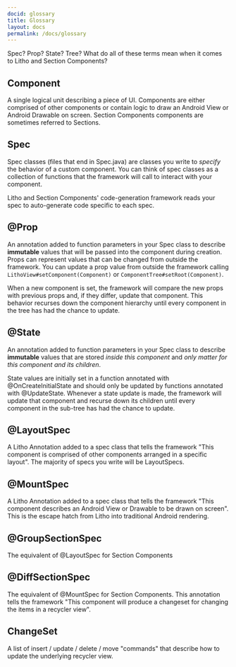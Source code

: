 ```yaml
---
docid: glossary
title: Glossary
layout: docs
permalink: /docs/glossary
---
```


Spec? Prop? State? Tree? What do all of these terms mean when it comes to Litho and Section Components?

## Component
A single logical unit describing a piece of UI.  Components are either comprised of other components or contain logic to draw an Android View or Android Drawable on screen. Section Components components are sometimes referred to Sections.

## Spec
Spec classes (files that end in Spec.java) are classes you write to *specify* the behavior of a custom component.  You can think of spec classes as a collection of functions that the framework will call to interact with your component. 

Litho and Section Components' code-generation framework reads your spec to auto-generate code specific to each spec.

## @Prop
An annotation added to function parameters in your Spec class to describe **immutable** values that will be passed into the component during creation. Props can represent values that can be changed from outside the framework.  You can update a prop value from outside the framework calling `LithoView#setComponent(Component)` or `ComponentTree#setRoot(Component)`. 

When a new component is set, the framework will compare the new props with previous props and, if they differ, update that component. This behavior recurses down the component hierarchy until every component in the tree has had the chance to update.

## @State
An annotation added to function parameters in your Spec class to describe **immutable** values that are stored *inside this component* and *only matter for this component and its children*.

State values are initially set in a function annotated with @OnCreateInitialState and should only be updated by functions annotated with @UpdateState. Whenever a state update is made, the framework will update that component and recurse down its children until every component in the sub-tree has had the chance to update.

## @LayoutSpec
A Litho Annotation added to a spec class that tells the framework "This component is comprised of other components arranged in a specific layout". The majority of specs you write will be LayoutSpecs. 

## @MountSpec
A Litho Annotation added to a spec class that tells the framework "This component describes an Android View or Drawable to be drawn on screen". This is the escape hatch from Litho into traditional Android rendering. 

## @GroupSectionSpec
The equivalent of @LayoutSpec for Section Components

## @DiffSectionSpec
The equivalent of @MountSpec for Section Components. This annotation tells the
framework "This component will produce a changeset for changing the items in a
recycler view".

## ChangeSet

A list of insert / update / delete / move "commands" that describe how to update
the underlying recycler view.
